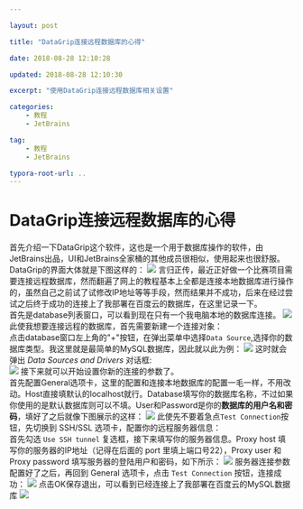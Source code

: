 ```yaml
---

layout: post

title: "DataGrip连接远程数据库的心得"

date: 2018-08-28 12:10:28

updated: 2018-08-28 12:10:30

excerpt: "使用DataGrip连接远程数据库相关设置"

categories: 
	- 教程
	- JetBrains

tag: 
	- 教程
	- JetBrains

typora-root-url: ..
---
```




# DataGrip连接远程数据库的心得

首先介绍一下DataGrip这个软件，这也是一个用于数据库操作的软件，由JetBrains出品，UI和JetBrains全家桶的其他成员很相似，使用起来也很舒服。DataGrip的界面大体就是下图这样的： 
![](/images/posts/DataGrip/dataGrip.PNG)
言归正传，最近正好做一个比赛项目需要连接远程数据库，然而翻遍了网上的教程基本上全都是连接本地数据库进行操作的，虽然自己之前试了试修改IP地址等等手段，然而结果并不成功，后来在经过尝试之后终于成功的连接上了我部署在百度云的数据库，在这里记录一下。      
首先是database列表窗口，可以看到现在只有一个我电脑本地的数据库连接。
![](/images/posts/DataGrip/dataGrip01.PNG)
此使我想要连接远程的数据库，首先需要新建一个连接对象：      
点击database窗口左上角的"+"按钮，在弹出菜单中选择`Data Source`,选择你的数据库类型。我这里就是最简单的MySQL数据库，因此就以此为例：
![](/images/posts/DataGrip/dataGrip02.PNG)
这时就会弹出 _Data Sources and Drivers_ 对话框:     
![](/images/posts/DataGrip/dataGrip03.PNG)
接下来就可以开始设置你新的连接的参数了。        
首先配置General选项卡，这里的配置和连接本地数据库的配置一毛一样，不用改动。Host直接填默认的localhost就行。Database填写你的数据库名称，不过如果你使用的是默认数据库则可以不填。User和Password是你的**数据库的用户名和密码**，填好了之后就像下图展示的这样：
![](/images/posts/DataGrip/dataGrip04.PNG)
此使先不要着急点`Test Connection`按钮，先切换到 SSH/SSL 选项卡，配置你的远程服务器信息：        
首先勾选 `Use SSH tunnel` 复选框，接下来填写你的服务器信息。Proxy host 填写你的服务器的IP地址（记得在后面的 port 里填上端口号22），Proxy user 和 Proxy password 填写服务器的登陆用户和密码，如下所示：
![](/images/posts/DataGrip/dataGrip05.PNG)
服务器连接参数配置好了之后，再回到 General 选项卡，点击 `Test Connection` 按钮，连接成功：
![](/images/posts/DataGrip/dataGrip06.PNG)
点击OK保存退出，可以看到已经连接上了我部署在百度云的MySQL数据库
![](/images/posts/DataGrip/done.PNG)